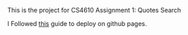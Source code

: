 This is the project for CS4610 Assignment 1: Quotes Search

I Followed [this](https://blog.logrocket.com/deploying-react-apps-github-pages/) guide to deploy on github pages.